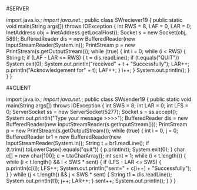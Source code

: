 #SERVER


import java.io.*;
import java.net.*;
public class SWreciever19 {
 public static void main(String args[]) throws IOException {
  int RWS = 8, LAF = 0, LAR = 0;
  InetAddress obj = InetAddress.getLocalHost();
  Socket s = new Socket(obj, 589);
  BufferedReader dis = new BufferedReader(new InputStreamReader(System.in));
  PrintStream p = new PrintStream(s.getOutputStream());
  while (true) {
   int i = 0;
   while (i < RWS) {
    String t;
    if (LAF - LAR <= RWS) {
     t = dis.readLine();
     if (t.equals("QUIT")) System.exit(0);
     System.out.println("received" + t + "Successfully");
     LAR++;
     p.println("Acknowledgement for" + t);
     LAF++;
    }
    i++;
   }
   System.out.println();
  }
 }
}

##CLIENT

import java.io.*;
import java.net.*;
public class SWsender19 {
 public static void main(String args[]) throws IOException {
  int SWS = 8;
  int LAR = 0;
  int LFS = 0;
  ServerSocket ss = new ServerSocket(5277);
  Socket s = ss.accept();
  System.out.println("Type your message >>>>");
  BufferedReader dis = new BufferedReader(new InputStreamReader(s.getInputStream()));
  PrintStream p = new PrintStream(s.getOutputStream());
  while (true) {
   int i = 0, j = 0;
   BufferedReader br1 = new BufferedReader(new InputStreamReader(System.in));
   String t = br1.readLine();
   if (t.trim().toLowerCase().equals("quit")) {
    p.println(t);
    System.exit(0);
   }
   char c[] = new char[100];
   c = t.toCharArray();
   int sent = 1;
   while (i < t.length()) {
    while (i < t.length() && i < SWS * sent) {
     if (LFS - LAR <= SWS) {
      p.println(c[i]);
      LFS++;
      System.out.println("sent=" + c[i++] + "Successfully");
     }
    }
    while (j < t.length() && j < SWS * sent) {
     String t1 = dis.readLine();
     System.out.println(t1);
     j++;
     LAR++;
    }
    sent++;
    System.out.println();
   }
  }
 }
